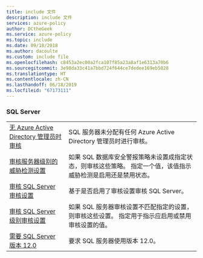 ```yaml
---
title: include 文件
description: include 文件
services: azure-policy
author: DCtheGeek
ms.service: azure-policy
ms.topic: include
ms.date: 09/18/2018
ms.author: dacoulte
ms.custom: include file
ms.openlocfilehash: c8453a2ec00a2fca107f85a23a8af1e6313a70b6
ms.sourcegitcommit: 3e98da33c41a7bbd724f644ce7dedee169eb5028
ms.translationtype: HT
ms.contentlocale: zh-CN
ms.lasthandoff: 06/18/2019
ms.locfileid: "67173111"
---
```

### <a name="sql-servers"></a>SQL Server

|  |  |
|---------|---------|
| [无 Azure Active Directory 管理员时审核](../articles/governance/policy/samples/audit-no-aad-admin.md) | SQL 服务器未分配有任何 Azure Active Directory 管理员时进行审核。 |
| [审核服务器级别的威胁检测设置](../articles/governance/policy/samples/audit-sql-server-threat-detection-setting.md) | 如果 SQL 数据库安全警报策略未设置成指定状态，则审核这些策略。 指定一个值，该值指示威胁检测是启用还是禁用状态。  |
| [审核 SQL Server 审核设置](../articles/governance/policy/samples/sql-server-audit.md) | 基于是否启用了审核设置审核 SQL Server。 |
| [审核 SQL Server 级别审核设置](../articles/governance/policy/samples/audit-sql-server-audit-setting.md) | 如果 SQL 服务器审核设置不匹配指定的设置，则审核这些设置。 指定用于指示应启用或禁用审核设置的值。 |
| [需要 SQL Server 版本 12.0](../articles/governance/policy/samples/require-sql-12.md) | 要求 SQL 服务器使用版本 12.0。  |